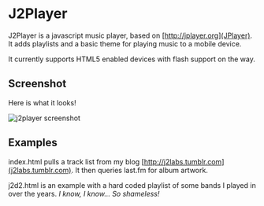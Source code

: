 # J2Player

J2Player is a javascript music player, based on [http://jplayer.org](JPlayer). It adds playlists and a basic theme for playing music to a mobile device.

It currently supports HTML5 enabled devices with flash support on the way.

## Screenshot

Here is what it looks!

![j2player screenshot](/j2labs/j2player/raw/master/screenshot.png)

## Examples

index.html pulls a track list from my blog [http://j2labs.tumblr.com](j2labs.tumblr.com). It then queries last.fm for album artwork.

j2d2.html is an example with a hard coded playlist of some bands I played in over the years. *I know, I know... So shameless!*
